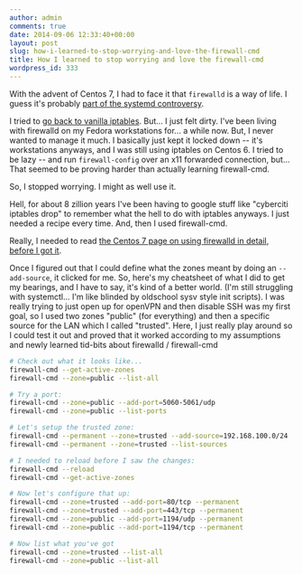 ```yaml
---
author: admin
comments: true
date: 2014-09-06 12:33:40+00:00
layout: post
slug: how-i-learned-to-stop-worrying-and-love-the-firewall-cmd
title: How I learned to stop worrying and love the firewall-cmd
wordpress_id: 333
---
```


With the advent of Centos 7, I had to face it that `firewalld` is a way of life. I guess it's probably [part of the systemd controversy](http://boycottsystemd.org/). 

I tried to [go back to vanilla iptables](http://stackoverflow.com/questions/24756240/how-can-i-use-iptables-on-centos-7). But... I just felt dirty. I've been living with firewalld on my Fedora workstations for... a while now. But, I never wanted to manage it much. I basically just kept it locked down -- it's workstations anyways, and I was still using iptables on Centos 6. I tried to be lazy -- and run `firewall-config` over an x11 forwarded connection, but... That seemed to be proving harder than actually learning firewall-cmd.

So, I stopped worrying. I might as well use it. 

<!-- more -->

Hell, for about 8 zillion years I've been having to google stuff like "cyberciti iptables drop" to remember what the hell to do with iptables anyways. I just needed a recipe every time. And, then I used firewall-cmd.

Really, I needed to read [the Centos 7 page on using firewalld in detail, before I got it](https://access.redhat.com/documentation/en-US/Red_Hat_Enterprise_Linux/7/html/Migration_Planning_Guide/sect-Red_Hat_Enterprise_Linux-Migration_Planning_Guide-Security_and_Access_Control.html). 

Once I figured out that I could define what the zones meant by doing an `--add-source`, it clicked for me. So, here's my cheatsheet of what I did to get my bearings, and I have to say, it's kind of a better world. (I'm still struggling with systemctl... I'm like blinded by oldschool sysv style init scripts). I was really trying to just open up for openVPN and then disable SSH was my first goal, so I used two zones "public" (for everything) and then a specific source for the LAN which I called "trusted". Here, I just really play around so I could test it out and proved that it worked according to my assumptions and newly learned tid-bits about firewalld / firewall-cmd
    
```bash
# Check out what it looks like...
firewall-cmd --get-active-zones
firewall-cmd --zone=public --list-all

# Try a port:
firewall-cmd --zone=public --add-port=5060-5061/udp
firewall-cmd --zone=public --list-ports

# Let's setup the trusted zone:
firewall-cmd --permanent --zone=trusted --add-source=192.168.100.0/24
firewall-cmd --permanent --zone=trusted --list-sources

# I needed to reload before I saw the changes:
firewall-cmd --reload
firewall-cmd --get-active-zones

# Now let's configure that up:
firewall-cmd --zone=trusted --add-port=80/tcp --permanent
firewall-cmd --zone=trusted --add-port=443/tcp --permanent
firewall-cmd --zone=public --add-port=1194/udp --permanent
firewall-cmd --zone=public --add-port=1194/tcp --permanent

# Now list what you've got
firewall-cmd --zone=trusted --list-all
firewall-cmd --zone=public --list-all
```
    
